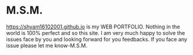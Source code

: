 # M.S.M.
https://shyam16102001.github.io is my WEB PORTFOLIO.
Nothing in the world is 100% perfect and so this site. I am very much happy to solve the issues face by you and looking forward for you feedbacks.
If you face any issue please let me know-M.S.M.
